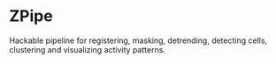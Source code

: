 # ZPipe

Hackable pipeline for registering, masking, detrending, detecting cells, clustering and visualizing activity patterns.
